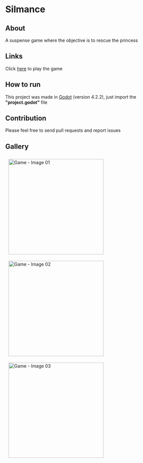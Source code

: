 # Silmance

## About

A suspense game where the objective is to rescue the princess

## Links

Click [here](https://julio-igreja.itch.io/silmance) to play the game

## How to run

This project was made in [Godot](https://godotengine.org) (version 4.2.2), just import the **"project.godot"** file

## Contribution

Please feel free to send pull requests and report issues

## Gallery

  <img align="center" alt="Game - Image 01" height="300" width="300" style="margin: 10px;" src="https://img.itch.zone/aW1hZ2UvMjY5MDM0NS8xNjIwNjY2MC5wbmc=/original/xu%2FX9j.png"/>
  <img align="center" alt="Game - Image 02" height="300" width="300" style="margin: 10px;" src="https://img.itch.zone/aW1hZ2UvMjY5MDM0NS8xNjIwNjY2MS5wbmc=/original/guveJj.png"/>
  <img align="center" alt="Game - Image 03" height="300" width="300" style="margin: 10px;" src="https://img.itch.zone/aW1hZ2UvMjY5MDM0NS8xNjIwNjY2Mi5wbmc=/original/PUL%2BSY.png"/>
